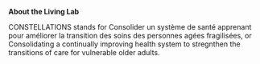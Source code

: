 **About the Living Lab**

CONSTELLATIONS stands for Consolider un système de santé apprenant pour améliorer la transition des soins des personnes agées fragilisées, or Consolidating a continually improving health system to stregnthen the transitions of care for vulnerable older adults. 
